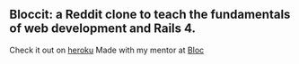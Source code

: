 ## Bloccit: a Reddit clone to teach the fundamentals of web development and Rails 4.

Check it out on [heroku](https://bloccit-sisson.herokuapp.com/)
Made with my mentor at [Bloc](http://bloc.io)
